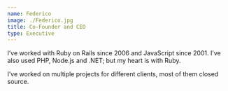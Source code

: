 ```yaml
---
name: Federico
image: ./Federico.jpg
title: Co-Founder and CEO
type: Executive
---
```

I’ve worked with Ruby on Rails since 2006 and JavaScript since 2001. I’ve also used PHP, Node.js and .NET; but my heart is with Ruby.

I’ve worked on multiple projects for different clients, most of them closed source.
